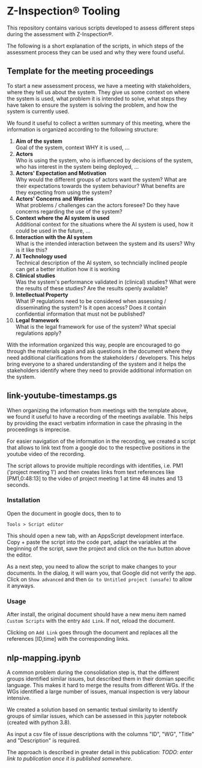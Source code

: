 # Z-Inspection® Tooling
This repository contains various scripts developed to assess different steps during the assessment with Z-Inspection®.

The following is a short explanation of the scripts, in which steps of the assessment process they can be used and why they were found useful.

## Template for the meeting proceedings
To start a new assessment process, we have a meeting with stakeholders, where they tell us about the system. They give us some context on where the system is used, what problem it is intended to solve, what steps they have taken to ensure the system is solving the problem, and how the system is currently used.

We found it useful to collect a written summary of this meeting, where the information is organized according to the following structure:
1. **Aim of the system**  
   Goal of the system, context WHY it is used, ...
2. **Actors**  
   Who is using the system, who is influenced by decisions of the system, who has interest in the system being deployed, ... 
3. **Actors' Expectation and Motivation**  
   Why would the different groups of actors want the system? 
   What are their expectations towards the system behaviour?
   What benefits are they expecting from using the system?
4. **Actors' Concerns and Worries**  
   What problems / challenges can the actors foresee?
   Do they have concerns regarding the use of the system?
5. **Context where the AI system is used**  
   Additional context for the situations where the AI system is used, how it could be used in the future, ...
6. **Interaction with the AI system**  
   What is the intended interaction between the system and its users? Why is it like this?
7. **AI Technology used**  
   Technical description of the AI system, so techncially inclined people can get a better intuition how it is working
8. **Clinical studies**  
   Was the system's performance validated in (clinical) studies? 
   What were the results of these studies? 
   Are the results openly available?
9. **Intellectual Property**  
   What IP regulations need to be considered when assessing / disseminating the system?
   Is it open access?
   Does it contain confidential information that must not be published?
10. **Legal framework**  
    What is the legal framework for use of the system?
    What special regulations apply?

With the information organized this way, people are encouraged to go through the materials again and ask questions in the document where they need additional clarifications from the stakeholders / developers. This helps bring everyone to a shared understanding of the system and it helps the stakeholders identify where they need to provide additional information on the system.


## link-youtube-timestamps.gs
When organizing the information from meetings with the template above, we found it useful to have a recording of the meetings available. This helps by providing the exact verbatim information in case the phrasing in the proceedings is imprecise. 

For easier navigation of the information in the recording, we created a script that allows to link text from a google doc to the respective positions in the youtube video of the recording. 

The script allows to provide multiple recordings with identifies, i.e. PM1 ('project meeting 1') and then creates links from text references like [PM1,0:48:13] to the video of project meeting 1 at time 48 inutes and 13 seconds.

### Installation
Open the document in google docs, then to to   
```
Tools > Script editor
```
This should open a new tab, with an AppsScript development interface.
Copy + paste the script into the code part, adapt the variables at the beginning of the script, save the project and click on the `Run` button above the editor.

As a next step, you need to allow the script to make changes to your documents. In the dialog, it will warn you, that Google did not verify the app.
Click on `Show advanced` and then `Go to Untitled project (unsafe)` to allow it anyways.

### Usage
After install, the original document should have a new menu item named `Custom Scripts` with the entry `Add Link`. If not, reload the document.

Clicking on `Add Link` goes through the document and replaces all the references [ID,time] with the corresponding links.


## nlp-mapping.ipynb
A common problem during the consolidation step is, that the different groups identified similar issues, but described them in their domian specific language. This makes it hard to merge the results from different WGs. 
If the WGs identified a large number of issues, manual inspection is very labour intensive.

We created a solution based on semantic textual similarity to identify groups of similar issues, which can be assessed in this jupyter notebook (created with python 3.8).

As input a csv file of issue descriptions with the columns "ID", "WG", "Title" and "Description" is required.

The approach is described in greater detail in this publication: *TODO: enter link to publication once it is published somewhere*.
